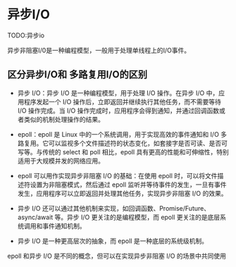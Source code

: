 # 异步I/O

TODO:异步io


异步非阻塞I/0是一种编程模型，一般用于处理单线程上的I/O事件。


## 区分异步I/O和 多路复用I/O的区别


- 异步 I/O：异步 I/O 是一种编程模型，用于处理 I/O 操作。在异步 I/O 中，应用程序发起一个 I/O 操作后，立即返回并继续执行其他任务，而不需要等待 I/O 操作完成。当 I/O 操作完成时，应用程序会得到通知，并通过回调函数或者类似的机制处理操作的结果。

- epoll：epoll 是 Linux 中的一个系统调用，用于实现高效的事件通知和 I/O 多路复用。它可以监视多个文件描述符的状态变化，如套接字是否可读、是否可写等。与传统的 select 和 poll 相比，epoll 具有更高的性能和可伸缩性，特别适用于大规模并发的网络应用。


- epoll 可以用作实现异步非阻塞 I/O 的基础：在使用 epoll 时，可以将文件描述符设置为非阻塞模式，然后通过 epoll 监听并等待事件的发生，一旦有事件发生，应用程序可以立即返回并处理其他任务，实现异步非阻塞 I/O 的效果。
- 异步 I/O 还可以通过其他机制来实现，如回调函数、Promise/Future、async/await 等。异步 I/O 更关注的是编程模型，而 epoll 更关注的是底层系统调用和事件通知机制。
- 异步 I/O 是一种更高层次的抽象，而 epoll 是一种底层的系统级机制。

epoll 和异步 I/O 是不同的概念，但可以在实现异步非阻塞 I/O 的场景中共同使用


